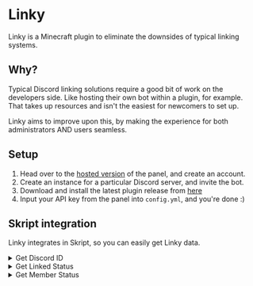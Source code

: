 # Linky

Linky is a Minecraft plugin to eliminate the downsides of typical linking systems.

## Why?

Typical Discord linking solutions require a good bit of work on the developers side. Like hosting their own bot within a plugin, for example. That takes up resources and isn't the easiest for newcomers to set up.

Linky aims to improve upon this, by making the experience for both administrators AND users seamless.

## Setup

1. Head over to the [hosted version](https://linky.astrid.sh/) of the panel, and create an account.
2. Create an instance for a particular Discord server, and invite the bot.
3. Download and install the latest plugin release from [here](https://github.com/linkymc/Plugin/releases/tag/latest)
4. Input your API key from the panel into `config.yml`, and you're done :)

## Skript integration

Linky integrates in Skript, so you can easily get Linky data.

<details>
    <summary>Get Discord ID</summary>
<br/>
  Fetches the Discord ID of a player

```
discord id of %player%
```
</details>

<details>
    <summary>Get Linked Status</summary>
<br/>
  Condition to check whether a player is linked or not

```
%player% (is|has) linked
%player% (is|has) not linked
```
</details>

<details>
    <summary>Get Member Status</summary>
<br/>
  Condition to check whether a player is in your Discord server.

```
%player% is in [the] discord [server]
%player% is not in [the] discord [server]
```
</details>